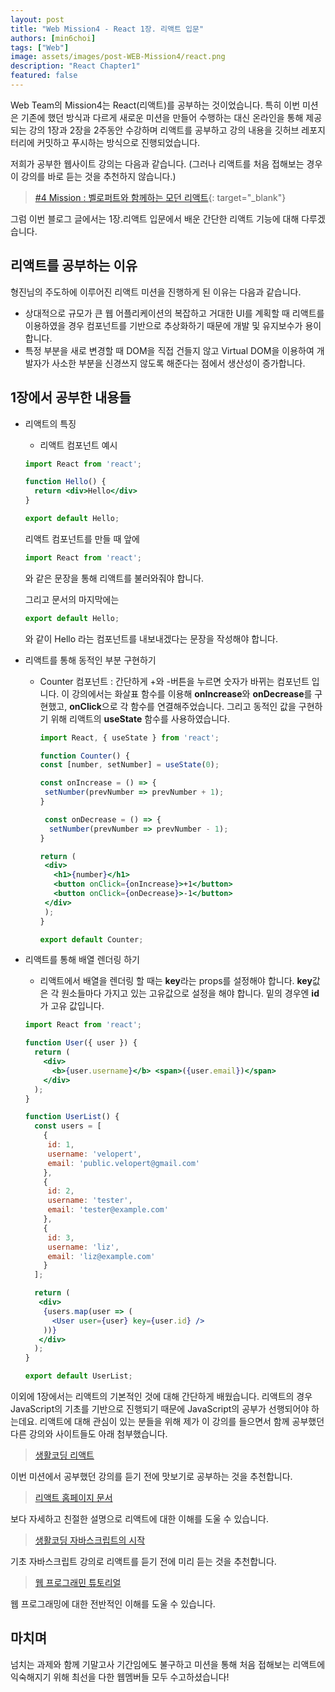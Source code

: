 ```yaml
---
layout: post
title: "Web Mission4 - React 1장. 리액트 입문"
authors: [min6choi]
tags: ["Web"]
image: assets/images/post-WEB-Mission4/react.png
description: "React Chapter1"
featured: false
---
```


Web Team의 Mission4는 React(리액트)를 공부하는 것이었습니다. 특히 이번 미션은 기존에 했던 방식과 다르게 새로운 미션을 만들어 수행하는 대신 온라인을 통해 제공되는 강의 1장과 2장을 2주동안 수강하며 리액트를 공부하고 강의 내용을 깃허브 레포지터리에 커밋하고 푸시하는 방식으로 진행되었습니다.

저희가 공부한 웹사이트 강의는 다음과 같습니다. (그러나 리액트를 처음 접해보는 경우 이 강의를 바로 듣는 것을 추천하지 않습니다.)

> [#4 Mission : 벨로퍼트와 함께하는 모던 리액트](https://react.vlpt.us/){: target="\_blank"}

그럼 이번 블로그 글에서는 1장.리액트 입문에서 배운 간단한 리액트 기능에 대해 다루겠습니다.

## 리액트를 공부하는 이유

형진님의 주도하에 이루어진 리액트 미션을 진행하게 된 이유는 다음과 같습니다.

- 상대적으로 규모가 큰 웹 어플리케이션의 복잡하고 거대한 UI를 계획할 때 리액트를 이용하였을 경우 컴포넌트를 기반으로 추상화하기 때문에 개발 및 유지보수가 용이합니다.
- 특정 부분을 새로 변경할 때 DOM을 직접 건들지 않고 Virtual DOM을 이용하여 개발자가 사소한 부분을 신경쓰지 않도록 해준다는 점에서 생산성이 증가합니다.

## 1장에서 공부한 내용들

- 리액트의 특징
  - 리액트 컴포넌트 예시

  ```jsx
  import React from 'react';

  function Hello() {
    return <div>Hello</div>
  }

  export default Hello;
  ```

  리액트 컴포넌트를 만들 때 앞에

  ```jsx
  import React from 'react';
  ```

  와 같은 문장을 통해 리액트를 불러와줘야 합니다.

  그리고 문서의 마지막에는

  ```jsx
  export default Hello;
  ```

  와 같이 Hello 라는 컴포넌트를 내보내겠다는 문장을 작성해야 합니다.

- 리액트를 통해 동적인 부분 구현하기
  - Counter 컴포넌트 :  간단하게 +와 -버튼을 누르면 숫자가 바뀌는 컴포넌트 입니다. 이 강의에서는 화살표 함수를 이용해 **onIncrease**와 **onDecrease**를 구현했고, **onClick**으로 각 함수를 연결해주었습니다. 그리고 동적인 값을 구현하기 위해 리액트의 **useState** 함수를 사용하였습니다.

    ```jsx
    import React, { useState } from 'react';

    function Counter() {
    const [number, setNumber] = useState(0);

    const onIncrease = () => {
     setNumber(prevNumber => prevNumber + 1);
    }

     const onDecrease = () => {
      setNumber(prevNumber => prevNumber - 1);
    }

    return (
     <div>
       <h1>{number}</h1>
       <button onClick={onIncrease}>+1</button>
       <button onClick={onDecrease}>-1</button>
     </div>
     );
    }

    export default Counter;
    ```

- 리액트를 통해 배열 렌더링 하기
  - 리액트에서 배열을 렌더링 할 때는 **key**라는 props를 설정해야 합니다. **key**값은 각 원소들마다 가지고 있는 고유값으로 설정을 해야 합니다. 밑의 경우엔 **id**가 고유 값입니다.

  ```jsx
  import React from 'react';

  function User({ user }) {
    return (
      <div>
        <b>{user.username}</b> <span>({user.email})</span>
      </div>
    );
  }

  function UserList() {
    const users = [
      {
       id: 1,
       username: 'velopert',
       email: 'public.velopert@gmail.com'
      },
      {
       id: 2,
       username: 'tester',
       email: 'tester@example.com'
      },
      {
       id: 3,
       username: 'liz',
       email: 'liz@example.com'
      }
    ];

    return (
     <div>
      {users.map(user => (
        <User user={user} key={user.id} />
      ))}
     </div>
    );
  }

  export default UserList;
    ```

이외에 1장에서는 리액트의 기본적인 것에 대해 간단하게 배웠습니다. 리액트의 경우 JavaScript의 기초를 기반으로 진행되기 때문에 JavaScript의 공부가 선행되어야 하는데요. 리액트에 대해 관심이 있는 분들을 위해 제가 이 강의를 들으면서 함께 공부했던 다른 강의와 사이트들도 아래 첨부했습니다.

> [생활코딩 리액트](https://opentutorials.org/module/4058)

이번 미션에서 공부했던 강의를 듣기 전에 맛보기로 공부하는 것을 추천합니다.

> [리액트 홈페이지 문서](https://ko.reactjs.org/docs/getting-started.html)

보다 자세하고 친절한 설명으로 리액트에 대한 이해를 도울 수 있습니다.

> [생활코딩 자바스크립트의 시작](https://www.boostcourse.org/cs124)

기초 자바스크립트 강의로 리액트를 듣기 전에 미리 듣는 것을 추천합니다.

> [웹 프로그래민 튜토리얼](https://poiemaweb.com/)

웹 프로그래밍에 대한 전반적인 이해를 도울 수 있습니다.

## 마치며

넘치는 과제와 함께 기말고사 기간임에도 불구하고 미션을 통해 처음 접해보는 리액트에 익숙해지기 위해 최선을 다한 웹멤버들 모두 수고하셨습니다!
